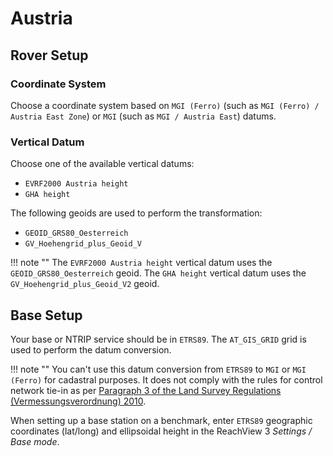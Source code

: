 # Austria

## Rover Setup

### Coordinate System

Choose a coordinate system based on `MGI (Ferro)` (such as `MGI (Ferro) / Austria East Zone`) or `MGI` (such as `MGI / Austria East`) datums.

### Vertical Datum

Choose one of the available vertical datums:

* `EVRF2000 Austria height`
* `GHA height`

The following geoids are used to perform the transformation:

* `GEOID_GRS80_Oesterreich`
* `GV_Hoehengrid_plus_Geoid_V`

!!! note ""
	The `EVRF2000 Austria height` vertical datum uses the `GEOID_GRS80_Oesterreich` geoid. The `GHA height` vertical datum uses the `GV_Hoehengrid_plus_Geoid_V2` geoid.

## Base Setup

Your base or NTRIP service should be in `ETRS89`. The `AT_GIS_GRID` grid is used to perform the datum conversion.

!!! note ""
	You can't use this datum conversion from `ETRS89` to `MGI` or `MGI (Ferro)` for cadastral purposes. It does not comply with the rules for control network tie-in as per [Paragraph 3 of the Land Survey Regulations (Vermessungsverordnung) 2010](https://www.ris.bka.gv.at/GeltendeFassung.wxe?Abfrage=Bundesnormen&Gesetzesnummer=20006756&FassungVom=2016-11-30).

When setting up a base station on a benchmark, enter `ETRS89` geographic coordinates (lat/long) and ellipsoidal height in the ReachView 3 *Settings / Base mode*.

